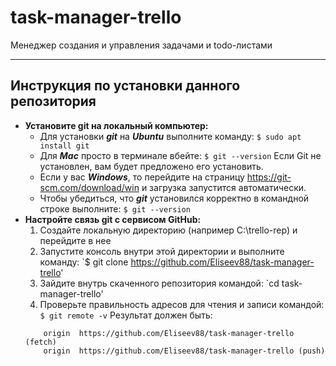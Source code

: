 # task-manager-trello
Менеджер создания и управления задачами и todo-листами
____

## Инструкция по установки данного репозитория

- **Установите git на локальный компьютер:**
    - Для установки ***git*** на ***Ubuntu*** выполните команду:
	`$ sudo apt install git`
	- Для ***Mac*** просто в терминале вбейте:
	`$ git --version`
	Если Git не установлен, вам будет предложено его установить.
	- Если у вас ***Windows***, то перейдите на страницу https://git-scm.com/download/win и загрузка запустится автоматически.
	- Чтобы убедиться, что ***git*** установился корректно в командной строке выполните:
	`$ git --version`
- **Настройте связь git c cервисом GitHub:**
	1. Создайте локальную директорию (например C:\trello-rep) и перейдите в нее
	2. Запустите консоль внутри этой директории и выполните команду:
	`$ git clone https://github.com/Eliseev88/task-manager-trello'
	3. Зайдите внутрь скаченного репозитория командой:
	`cd task-manager-trello'
	4. Проверьте правильность адресов для чтения и записи командой:
	`$ git remote -v`
	Результат должен быть:
	```
		origin  https://github.com/Eliseev88/task-manager-trello (fetch)
		origin  https://github.com/Eliseev88/task-manager-trello (push)
    ```
